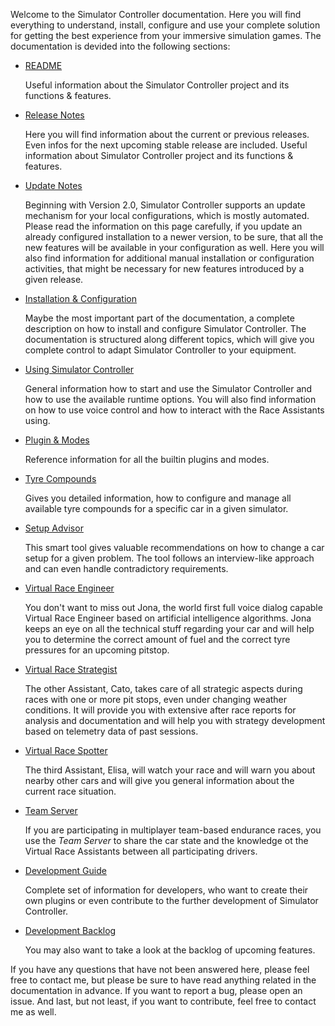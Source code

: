 Welcome to the Simulator Controller documentation. Here you will find everything to understand, install, configure and use your complete solution for getting the best experience from your immersive simulation games. The documentation is devided into the following sections:

  - [README](https://github.com/SeriousOldMan/Simulator-Controller/blob/main/README.md)
  
    Useful information about the Simulator Controller project and its functions & features. 

  - [Release Notes](https://github.com/SeriousOldMan/Simulator-Controller/wiki/Release-Notes)

    Here you will find information about the current or previous releases. Even infos for the next upcoming stable release are included. 
    Useful information about Simulator Controller project and its functions & features. 

  - [Update Notes](https://github.com/SeriousOldMan/Simulator-Controller/wiki/Update-Notes)

    Beginning with Version 2.0, Simulator Controller supports an update mechanism for your local configurations, which is mostly automated. Please read the information on this page carefully, if you update an already configured installation to a newer version, to be sure, that all the new features will be available in your configuration as well. Here you will also find information for additional manual installation or configuration activities, that might be necessary for new features introduced by a given release.
	
  - [Installation & Configuration](https://github.com/SeriousOldMan/Simulator-Controller/wiki/Installation-&-Configuration)

    Maybe the most important part of the documentation, a complete description on how to install and configure Simulator Controller. The documentation is structured along different topics, which will give you complete control to adapt Simulator Controller to your equipment.
	
  - [Using Simulator Controller](https://github.com/SeriousOldMan/Simulator-Controller/wiki/Using-Simulator-Controller)

    General information how to start and use the Simulator Controller and how to use the available runtime options.	You will also find information on how to use voice control and how to interact with the Race Assistants using.
	
  - [Plugin & Modes](https://github.com/SeriousOldMan/Simulator-Controller/wiki/Plugins-&-Modes)

    Reference information for all the builtin plugins and modes.
	
  - [Tyre Compounds](https://github.com/SeriousOldMan/Simulator-Controller/wiki/Tyre-Compounds)

    Gives you detailed information, how to configure and manage all available tyre compounds for a specific car in a given simulator.

  - [Setup Advisor](https://github.com/SeriousOldMan/Simulator-Controller/wiki/Setup-Advisor)

    This smart tool gives valuable recommendations on how to change a car setup for a given problem. The tool follows an interview-like approach and can even handle contradictory requirements.
	
  - [Virtual Race Engineer](https://github.com/SeriousOldMan/Simulator-Controller/wiki/Virtual-Race-Engineer)

    You don't want to miss out Jona, the world first full voice dialog capable Virtual Race Engineer based on artificial intelligence algorithms. Jona keeps an eye on all the technical stuff regarding your car and will help you to determine the correct amount of fuel and the correct tyre pressures for an upcoming pitstop.
	
  - [Virtual Race Strategist](https://github.com/SeriousOldMan/Simulator-Controller/wiki/Virtual-Race-Strategist)

    The other Assistant, Cato, takes care of all strategic aspects during races with one or more pit stops, even under changing weather conditions. It will provide you with extensive after race reports for analysis and documentation and will help you with strategy development based on telemetry data of past sessions.
	
  - [Virtual Race Spotter](https://github.com/SeriousOldMan/Simulator-Controller/wiki/Virtual-Race-Spotter)

    The third Assistant, Elisa, will watch your race and will warn you about nearby other cars and will give you general information about the current race situation.
	
  - [Team Server](https://github.com/SeriousOldMan/Simulator-Controller/wiki/Team-Server)

    If you are participating in multiplayer team-based endurance races, you use the *Team Server* to share the car state and the knowledge ot the Virtual Race Assistants between all participating drivers.
	
  - [Development Guide](https://github.com/SeriousOldMan/Simulator-Controller/wiki/Development-Overview-&-Concepts)

    Complete set of information for developers, who want to create their own plugins or even contribute to the further development of Simulator Controller.
	
  - [Development Backlog](https://github.com/SeriousOldMan/Simulator-Controller/wiki/Backlog)

    You may also want to take a look at the backlog of upcoming features.
  
If you have any questions that have not been answered here, please feel free to contact me, but please be sure to have read anything related in the documentation in advance. If you want to report a bug, please open an issue. And last, but not least, if you want to contribute, feel free to contact me as well.
